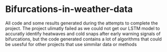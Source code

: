# Bifurcations-in-weather-data
All code and some results generated during the attempts to complete the project. The project ulimatly failed as we could not get our LSTM model to accuratly identify heatwaves and cold snaps after early warning signals of bifurcations, but the code generated contains a lot of algorithms that could be usesful for other projects that use simmilar data or methods
